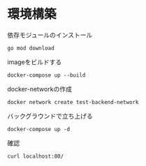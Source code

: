 # 環境構築

依存モジュールのインストール

```
go mod download
```

imageをビルドする

```
docker-compose up --build
```

docker-networkの作成

```
docker network create test-backend-network
```

バックグラウンドで立ち上げる

```
docker-compose up -d
```

確認

```
curl localhost:80/
```
